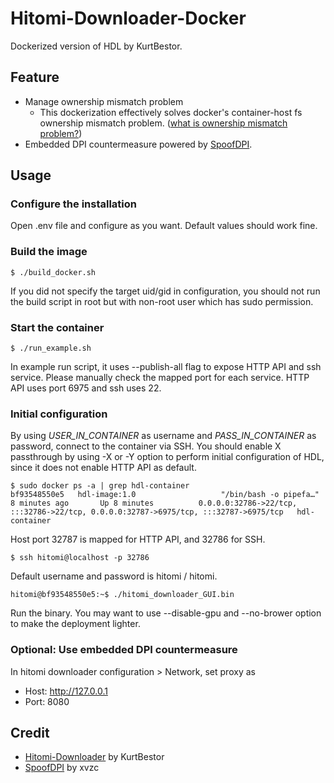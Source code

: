 # Hitomi-Downloader-Docker
Dockerized version of HDL by KurtBestor.

## Feature
* Manage ownership mismatch problem
  * This dockerization effectively solves docker's container-host fs ownership mismatch problem. ([what is ownership mismatch problem?](https://www.joyfulbikeshedding.com/blog/2021-03-15-docker-and-the-host-filesystem-owner-matching-problem.html]))
* Embedded DPI countermeasure powered by [SpoofDPI](https://github.com/xvzc/SpoofDPI).
## Usage
### Configure the installation
Open .env file and configure as you want. Default values should work fine.

### Build the image
```
$ ./build_docker.sh
```
If you did not specify the target uid/gid in configuration, you should not run the build script in root but with non-root user which has sudo permission.

### Start the container
```
$ ./run_example.sh
```
In example run script, it uses --publish-all flag to expose HTTP API and ssh service. Please manually check the mapped port for each service. HTTP API uses port 6975 and ssh uses 22.

### Initial configuration
By using *USER_IN_CONTAINER* as username and *PASS_IN_CONTAINER* as password, connect to the container via SSH. You should enable X passthrough by using -X or -Y option to perform initial configuration of HDL, since it does not enable HTTP API as default.
```
$ sudo docker ps -a | grep hdl-container
bf93548550e5   hdl-image:1.0                   "/bin/bash -o pipefa…"   8 minutes ago       Up 8 minutes          0.0.0.0:32786->22/tcp, :::32786->22/tcp, 0.0.0.0:32787->6975/tcp, :::32787->6975/tcp   hdl-container
```
Host port 32787 is mapped for HTTP API, and 32786 for SSH.
```
$ ssh hitomi@localhost -p 32786
```
Default username and password is hitomi / hitomi.
```
hitomi@bf93548550e5:~$ ./hitomi_downloader_GUI.bin
```
Run the binary. You may want to use --disable-gpu and --no-brower option to make the deployment lighter.

### Optional: Use embedded DPI countermeasure
In hitomi downloader configuration > Network, set proxy as
* Host: http://127.0.0.1
* Port: 8080

## Credit
* [Hitomi-Downloader](https://github.com/KurtBestor/Hitomi-Downloader) by KurtBestor
* [SpoofDPI](https://github.com/xvzc/SpoofDPI) by xvzc